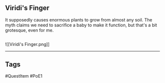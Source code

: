 ## Viridi's Finger
It supposedly causes enormous plants to grow from almost any soil. The myth claims we
need to sacrifice a baby to make it function, but that's a bit grotesque, even for me.
## 
![[Viridi's Finger.png]]

---
## Tags
#QuestItem
#PoE1